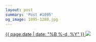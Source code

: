 ```yaml
---
layout: post
summary: 'Post #1095'
og_image: 1095-1280.jpg
---
```


<p>
 <time>
  <a href="/1095">
   {{ page.date | date: "%B %-d, %Y" }}
  </a>
 </time>
 <a href="/1095">
  <img sizes="(min-width: 700px) 50vw, calc(100vw - 2rem)" src="{{ site.assets_url }}/1095-640.jpg" srcset="{{ site.assets_url }}/1095-320.jpg 320w, {{ site.assets_url }}/1095-640.jpg 640w, {{ site.assets_url }}/1095-960.jpg 960w, {{ site.assets_url }}/1095-1280.jpg 1280w"/>
 </a>
</p>
